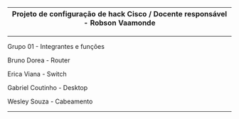 | Projeto de configuração de hack Cisco / Docente responsável - Robson Vaamonde |
| ----------- |
---

Grupo 01 - Integrantes e funções

<p>Bruno Dorea - Router<br>
<p>Erica Viana - Switch<br>
<p>Gabriel Coutinho - Desktop<br>
<p>Wesley Souza - Cabeamento<br>

---

